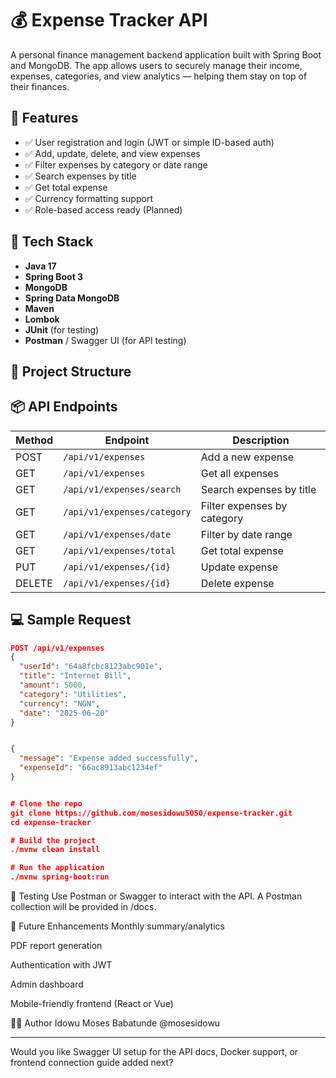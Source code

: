 # 💰 Expense Tracker API

A personal finance management backend application built with Spring Boot and MongoDB. The app allows users to securely manage their income, expenses, categories, and view analytics — helping them stay on top of their finances.

## 🧾 Features

- ✅ User registration and login (JWT or simple ID-based auth)
- ✅ Add, update, delete, and view expenses
- ✅ Filter expenses by category or date range
- ✅ Search expenses by title
- ✅ Get total expense
- ✅ Currency formatting support
- ✅ Role-based access ready (Planned)

## 🧰 Tech Stack

- **Java 17**
- **Spring Boot 3**
- **MongoDB**
- **Spring Data MongoDB**
- **Maven**
- **Lombok**
- **JUnit** (for testing)
- **Postman** / Swagger UI (for API testing)

## 📁 Project Structure



## 📦 API Endpoints

| Method | Endpoint                    | Description                  |
|--------|-----------------------------|------------------------------|
| POST   | `/api/v1/expenses`          | Add a new expense            |
| GET    | `/api/v1/expenses`          | Get all expenses             |
| GET    | `/api/v1/expenses/search`   | Search expenses by title     |
| GET    | `/api/v1/expenses/category` | Filter expenses by category  |
| GET    | `/api/v1/expenses/date`     | Filter by date range         |
| GET    | `/api/v1/expenses/total`    | Get total expense            |
| PUT    | `/api/v1/expenses/{id}`     | Update expense               |
| DELETE | `/api/v1/expenses/{id}`     | Delete expense               |

## 💻 Sample Request

```json
POST /api/v1/expenses
{
  "userId": "64a8fcbc8123abc901e",
  "title": "Internet Bill",
  "amount": 5000,
  "category": "Utilities",
  "currency": "NGN",
  "date": "2025-06-20"
}


{
  "message": "Expense added successfully",
  "expenseId": "66ac8913abc1234ef"
}


# Clone the repo
git clone https://github.com/mosesidowu5050/expense-tracker.git
cd expense-tracker

# Build the project
./mvnw clean install

# Run the application
./mvnw spring-boot:run
```

🧪 Testing
Use Postman or Swagger to interact with the API. A Postman collection will be provided in /docs.

🧠 Future Enhancements
 Monthly summary/analytics

 PDF report generation

 Authentication with JWT

 Admin dashboard

 Mobile-friendly frontend (React or Vue)

👨‍💻 Author
Idowu Moses Babatunde @mosesidowu


---

Would you like Swagger UI setup for the API docs, Docker support, or frontend connection guide added next?
